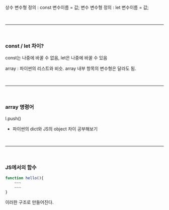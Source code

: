 상수 변수형 정의 : const 변수이름 = 값;
변수 변수형 정의 : let 변수이름 = 값;

<br>

---

<br>

### const / let 차이?

const는 나중에 바꿀 수 없음, let은 나중에 바꿀 수 있음

array : 파이썬의 리스트와 비슷. array 내부 항목의 변수형은 달라도 됨.

<br>

---

<br>

### array 명령어

l.push()

-   파이썬의 dict와 JS의 object 차이 공부해보기

<br>

---

<br>

### JS에서의 함수

```javascript
function hello(){
    ~~~
    ~~~
}
```

이러한 구조로 만들어진다.
